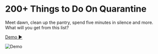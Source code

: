 # 200+ Things to Do On Quarantine

Meet dawn, clean up the pantry, spend five minutes in silence and more. <br>
What will you get from this list? <br>

[Demo ▶️](https://yaninatrekhleb.github.io/quarantine-what-to-do/)

![Demo](public/images/to-do-demo.gif.gif)